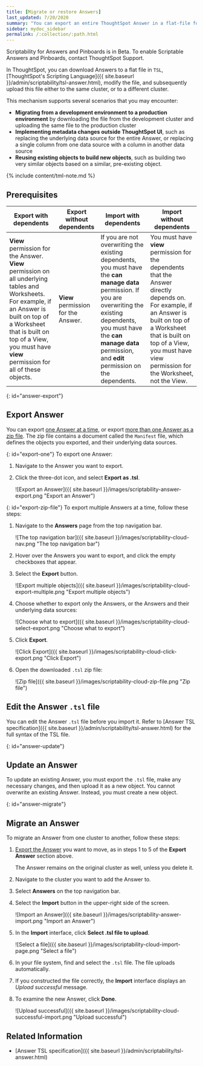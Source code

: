 ```yaml
---
title: [Migrate or restore Answers]
last_updated: 7/20/2020
summary: "You can export an entire ThoughtSpot Answer in a flat-file format. After optional modification, you can migrate it to a different cluster, or restore it to the same cluster."
sidebar: mydoc_sidebar
permalink: /:collection/:path.html
---
```

Scriptability for Answers and Pinboards is in <span class="label label-beta">Beta</span>. To enable Scriptable Answers and Pinboards, contact ThoughtSpot Support.

In ThoughtSpot, you can download Answers to a flat file in `TSL`, [ThoughtSpot's Scripting Language]({{ site.baseurl }}/admin/scriptability/tsl-answer.html), modify the file, and subsequently upload this file either to the same cluster, or to a different cluster.

This mechanism supports several scenarios that you may encounter:

- <strong>Migrating from a development environment to a production environment</strong> by downloading the file from the development cluster and uploading the same file to the production cluster
- <strong>Implementing metadata changes outside ThoughtSpot UI</strong>, such as replacing the underlying data source for the entire Answer, or replacing a single column from one data source with a column in another data source
- **Reusing existing objects to build new objects**, such as building two very similar objects based on a similar, pre-existing object.

{% include content/tml-note.md %}

## Prerequisites

| Export with dependents | Export without dependents | Import with dependents | Import without dependents |
| --- | --- | --- | --- |
| **View** permission for the Answer. **View** permission on all underlying tables and Worksheets. For example, if an Answer is built on top of a Worksheet that is built on top of a View, you must have **view** permission for all of these objects. | **View** permission for the Answer. | If you are not overwriting the existing dependents, you must have the **can manage data** permission. If you are overwriting the existing dependents, you must have the **can manage data** permission, and **edit** permission on the dependents. | You must have **view** permission for the dependents that the Answer directly depends on. For example, if an Answer is built on top of a Worksheet that is built on top of a View, you must have view permission for the Worksheet, not the View. |

{: id="answer-export"}
## Export Answer
You can export [one Answer at a time](#export-one), or export [more than one Answer as a zip file](#export-zip-file). The zip file contains a document called the `Manifest` file, which defines the objects you exported, and their underlying data sources.

{: id="export-one"}
To export one Answer:

1. Navigate to the Answer you want to export.

2. Click the three-dot icon, and select **Export as .tsl**.

    ![Export an Answer]({{ site.baseurl }}/images/scriptability-answer-export.png "Export an Answer")

{: id="export-zip-file"}
To export multiple Answers at a time, follow these steps:

1. Navigate to the **Answers** page from the top navigation bar.

    ![The top navigation bar]({{ site.baseurl }}/images/scriptability-cloud-nav.png "The top navigation bar")

2. Hover over the Answers you want to export, and click the empty checkboxes that appear.

3. Select the **Export** button.

    ![Export multiple objects]({{ site.baseurl }}/images/scriptability-cloud-export-multiple.png "Export multiple objects")

4. Choose whether to export only the Answers, or the Answers and their underlying data sources:

    ![Choose what to export]({{ site.baseurl }}/images/scriptability-cloud-select-export.png "Choose what to export")

5. Click **Export**.

    ![Click Export]({{ site.baseurl }}/images/scriptability-cloud-click-export.png "Click Export")

4. Open the downloaded `.tsl` zip file:

    ![Zip file]({{ site.baseurl }}/images/scriptability-cloud-zip-file.png "Zip file")

## Edit the Answer `.tsl` file
You can edit the Answer `.tsl` file before you import it. Refer to [Answer TSL specification]({{ site.baseurl }}/admin/scriptability/tsl-answer.html) for the full syntax of the TSL file.

{: id="answer-update"}
## Update an Answer
To update an existing Answer, you must export the `.tsl` file, make any necessary changes, and then upload it as a new object. You cannot overwrite an existing Answer. Instead, you must create a new object.

{: id="answer-migrate"}
## Migrate an Answer
To migrate an Answer from one cluster to another, follow these steps:

1. [Export the Answer](#answer-export) you want to move, as in steps 1 to 5 of the **Export Answer** section above.

    The Answer remains on the original cluster as well, unless you delete it.

2. Navigate to the cluster you want to add the Answer to.

3. Select **Answers** on the top navigation bar.

4. Select the **Import** button in the upper-right side of the screen.   

    ![Import an Answer]({{ site.baseurl }}/images/scriptability-answer-import.png "Import an Answer")

6. In the **Import** interface, click **Select .tsl file to upload**.

    ![Select a file]({{ site.baseurl }}/images/scriptability-cloud-import-page.png "Select a file")

6. In your file system, find and select the `.tsl` file. The file uploads automatically.

8. If you constructed the file correctly, the **Import** interface displays an *Upload successful* message.

9. To examine the new Answer, click **Done**.

   ![Upload successful]({{ site.baseurl }}/images/scriptability-cloud-successful-import.png "Upload successful")

## Related Information
- [Answer TSL specification]({{ site.baseurl }}/admin/scriptability/tsl-answer.html)
